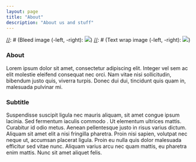 ```yaml
---
layout: page
title: "About"
description: "About us and stuff"
---
```


[//]: # (Copy and paste the <img ...> tag below to add an image.)
[//]: # (Standard image: <img src="http://www.placekitten.com/300/200" class="image">)
[//]: # (Bleed image (-left, -right): <img src="http://www.placekitten.com/300/200" class="image image--bleed-left">)
[//]: # (Text wrap image (-left, -right): <img src="http://www.placekitten.com/300/200" class="image float-left">)

### About

Lorem ipsum dolor sit amet, consectetur adipiscing elit. Integer vel sem ac elit molestie eleifend consequat nec orci. Nam vitae nisi sollicitudin, bibendum justo quis, viverra turpis. Donec dui dui, tincidunt quis quam in, malesuada pulvinar mi.

<h3>Subtitle</h3>

Suspendisse suscipit ligula nec mauris aliquam, sit amet congue ipsum lacinia. Sed fermentum iaculis commodo
. Ut elementum ultrices mattis. Curabitur id odio metus. Aenean pellentesque justo in risus varius dictum. Aliquam sit amet elit a nisi fringilla pharetra. Proin nisi sapien, volutpat nec neque ut, accumsan placerat ligula. Proin eu nulla quis dolor malesuada efficitur sed vitae nunc. Aliquam varius arcu nec quam mattis, eu pharetra enim mattis. Nunc sit amet aliquet felis.
